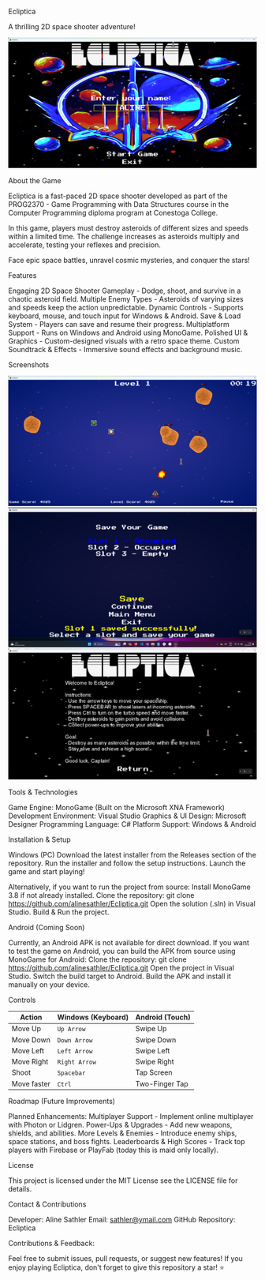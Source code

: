 Ecliptica

A thrilling 2D space shooter adventure!

![Title Screen](screenshots/title-screen.png)


About the Game

Ecliptica is a fast-paced 2D space shooter developed as part of the PROG2370 - Game Programming with Data Structures course in the Computer Programming diploma program at Conestoga College.

In this game, players must destroy asteroids of different sizes and speeds within a limited time. The challenge increases as asteroids multiply and accelerate, testing your reflexes and precision.

Face epic space battles, unravel cosmic mysteries, and conquer the stars!


Features

Engaging 2D Space Shooter Gameplay - Dodge, shoot, and survive in a chaotic asteroid field.
Multiple Enemy Types - Asteroids of varying sizes and speeds keep the action unpredictable.
Dynamic Controls - Supports keyboard, mouse, and touch input for Windows & Android.
Save & Load System - Players can save and resume their progress.
Multiplatform Support - Runs on Windows and Android using MonoGame.
Polished UI & Graphics - Custom-designed visuals with a retro space theme.
Custom Soundtrack & Effects - Immersive sound effects and background music.


Screenshots

![Game Screen](screenshots/game.png)
![Save Game Screen](screenshots/save-game.png)
![Tutorial Screen](screenshots/help.png)


Tools & Technologies

Game Engine: MonoGame (Built on the Microsoft XNA Framework)
Development Environment: Visual Studio
Graphics & UI Design: Microsoft Designer
Programming Language: C#
Platform Support: Windows & Android


Installation & Setup

Windows (PC)
Download the latest installer from the Releases section of the repository.
Run the installer and follow the setup instructions.
Launch the game and start playing!

Alternatively, if you want to run the project from source:
Install MonoGame 3.8 if not already installed.
Clone the repository:
git clone https://github.com/alinesathler/Ecliptica.git
Open the solution (.sln) in Visual Studio.
Build & Run the project.

Android (Coming Soon)

Currently, an Android APK is not available for direct download.
If you want to test the game on Android, you can build the APK from source using MonoGame for Android:
Clone the repository:
git clone https://github.com/alinesathler/Ecliptica.git
Open the project in Visual Studio.
Switch the build target to Android.
Build the APK and install it manually on your device.


Controls

| Action          | Windows (Keyboard) | Android (Touch) |
|----------------|-------------------|----------------|
| Move Up       | `Up Arrow`    | Swipe Up      |
| Move Down     | `Down Arrow`  | Swipe Down    |
| Move Left     | `Left Arrow`  | Swipe Left    |
| Move Right    | `Right Arrow` | Swipe Right   |
| Shoot         | `Spacebar`    | Tap Screen    |
| Move faster   | `Ctrl`        | Two-Finger Tap |



Roadmap (Future Improvements)

Planned Enhancements:
Multiplayer Support - Implement online multiplayer with Photon or Lidgren.
Power-Ups & Upgrades - Add new weapons, shields, and abilities.
More Levels & Enemies - Introduce enemy ships, space stations, and boss fights.
Leaderboards & High Scores - Track top players with Firebase or PlayFab (today this is maid only locally).


License

This project is licensed under the MIT License  see the LICENSE file for details.


Contact & Contributions

Developer: Aline Sathler
Email: sathler@ymail.com
GitHub Repository: Ecliptica


Contributions & Feedback:

Feel free to submit issues, pull requests, or suggest new features!
If you enjoy playing Ecliptica, don't forget to give this repository a star! ⭐